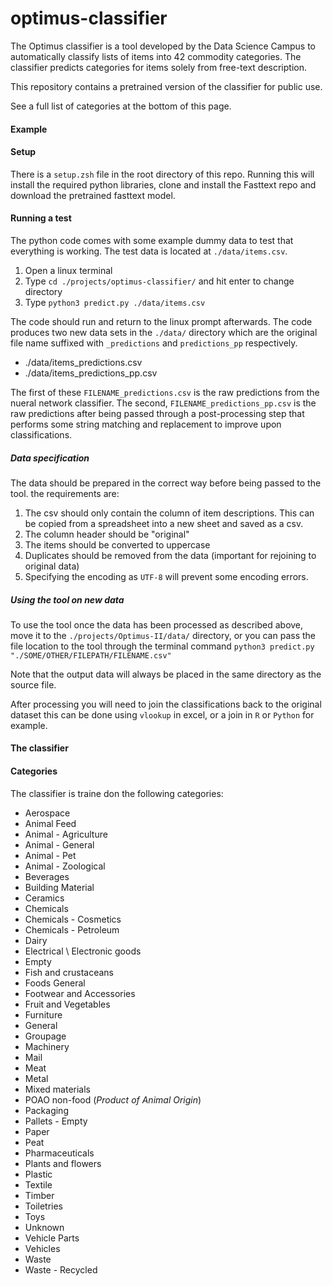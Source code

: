 # optimus-classifier



The Optimus classifier is a tool developed by the Data Science Campus to automatically classify lists of items into 42 commodity categories. The classifier predicts categories for items solely from free-text description.

This repository contains a pretrained version of the classifier for public use.

See a full list of categories at the bottom of this page.

#### Example

#### Setup

There is a `setup.zsh` file in the root directory of this repo. Running this will install the required python libraries, clone and install the Fasttext repo and download the pretrained fasttext model.



#### Running a test

The python code comes with some example dummy data to test that everything is working. The test data is located at `./data/items.csv`.

1. Open a linux terminal  
2. Type `cd ./projects/optimus-classifier/` and hit enter to change directory
3. Type `python3 predict.py ./data/items.csv`

The code should run and return to the linux prompt afterwards. The code produces two new data sets in the `./data/` directory which are the original file name suffixed with `_predictions` and `predictions_pp` respectively.

* ./data/items_predictions.csv
* ./data/items_predictions_pp.csv

The first of these `FILENAME_predictions.csv` is the raw predictions from the nueral network classifier. The second, `FILENAME_predictions_pp.csv` is the raw predictions after being passed through a post-processing step that performs some string matching and replacement to improve upon classifications.


##### Data specification

The data should be prepared in the correct way before being passed to the tool. the requirements are:

1. The csv should only contain the column of item descriptions. This can be copied from a spreadsheet into a new sheet and saved as a csv.
2. The column header should be "original"
3. The items should be converted to uppercase
4. Duplicates should be removed from the data (important for rejoining to original data)
5. Specifying the encoding as `UTF-8` will prevent some encoding errors.


##### Using the tool on new data

To use the tool once the data has been processed as described above, move it to the `./projects/Optimus-II/data/` directory, or you can pass the file location to the tool through the terminal command `python3 predict.py "./SOME/OTHER/FILEPATH/FILENAME.csv"`

Note that the output data will always be placed in the same directory as the source file.

After processing you will need to join the classifications back to the original dataset this can be done using `vlookup` in excel, or a join in `R` or `Python` for example.

#### The classifier


#### Categories

The classifier is traine don the following categories:
* Aerospace
* Animal Feed
* Animal - Agriculture
* Animal - General
* Animal - Pet
* Animal - Zoological
* Beverages
* Building Material
* Ceramics
* Chemicals
* Chemicals - Cosmetics
* Chemicals - Petroleum
* Dairy
* Electrical \ Electronic goods
* Empty
* Fish and crustaceans
* Foods General
* Footwear and Accessories
* Fruit and Vegetables
* Furniture
* General
* Groupage
* Machinery
* Mail
* Meat
* Metal
* Mixed materials
* POAO non-food  (*Product of Animal Origin*)
* Packaging
* Pallets - Empty
* Paper
* Peat
* Pharmaceuticals
* Plants and flowers
* Plastic
* Textile
* Timber
* Toiletries
* Toys
* Unknown
* Vehicle Parts
* Vehicles
* Waste
* Waste - Recycled
